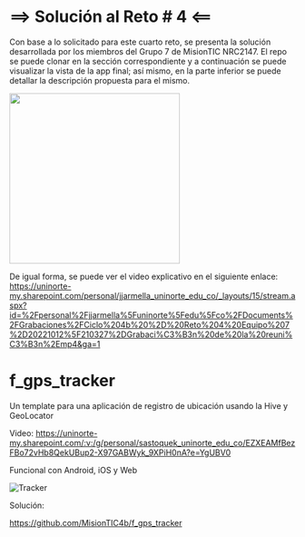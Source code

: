 # ==> Solución al Reto # 4 <==
Con base a lo solicitado para este cuarto reto, se presenta la solución desarrollada por los miembros del Grupo 7 de MisionTIC NRC2147. El repo se puede clonar en la sección correspondiente y a continuación se puede visualizar la vista de la app final; así mismo, en la parte inferior se puede detallar la descripción propuesta para el mismo. 

<img src="https://user-images.githubusercontent.com/109091254/195488184-df295610-f73b-40d9-92ec-7ddda0e398a3.gif" width="300" />
  
De igual forma, se puede ver el video explicativo en el siguiente enlace:
https://uninorte-my.sharepoint.com/personal/jjarmella_uninorte_edu_co/_layouts/15/stream.aspx?id=%2Fpersonal%2Fjjarmella%5Funinorte%5Fedu%5Fco%2FDocuments%2FGrabaciones%2FCiclo%204b%20%2D%20Reto%204%20Equipo%207%2D20221012%5F210327%2DGrabaci%C3%B3n%20de%20la%20reuni%C3%B3n%2Emp4&ga=1


# f_gps_tracker

Un template para una aplicación de registro de ubicación usando la Hive y GeoLocator

Video: https://uninorte-my.sharepoint.com/:v:/g/personal/sastoquek_uninorte_edu_co/EZXEAMfBezFBo72vHb8QekUBup2-X97GABWyk_9XPiH0nA?e=YgUBV0

Funcional con Android, iOS y Web

![Tracker](https://user-images.githubusercontent.com/25647254/192416251-fdae4ea5-3149-4c08-bd3b-b37e23c48f34.gif)

Solución:

https://github.com/MisionTIC4b/f_gps_tracker
